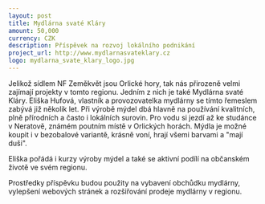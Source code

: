 ```yaml
---
layout: post
title: Mydlárna svaté Kláry
amount: 50,000
currency: CZK
description: Příspěvek na rozvoj lokálního podnikání
project_url: http://www.mydlarnasvateklary.cz
logo: mydlarna_svate_klary_logo.jpg
---
```


Jelikož sídlem NF Zeměkvět jsou Orlické hory, tak nás přirozeně velmi zajímají projekty v tomto regionu. Jedním z nich je také Mydlárna svaté Kláry. Eliška Hufová, vlastník a provozovatelka mydlárny se tímto řemeslem zabývá již několik let. Při výrobě mýdel dbá hlavně na používání kvalitních, plně přírodních a často i lokálních surovin. Pro vodu si jezdí až ke studánce v Neratově, známém poutním místě v Orlických horách. Mýdla je možné koupit i v bezobalové variantě, krásně voní, hrají všemi barvami a "mají duši".

Eliška pořádá i kurzy výroby mýdel a také se aktivní podílí na občanském životě ve svém regionu. 

Prostředky příspěvku budou použity na vybavení obchůdku mydlárny, vylepšení webových stránek a rozšiřování prodeje mydlárny v regionu.
